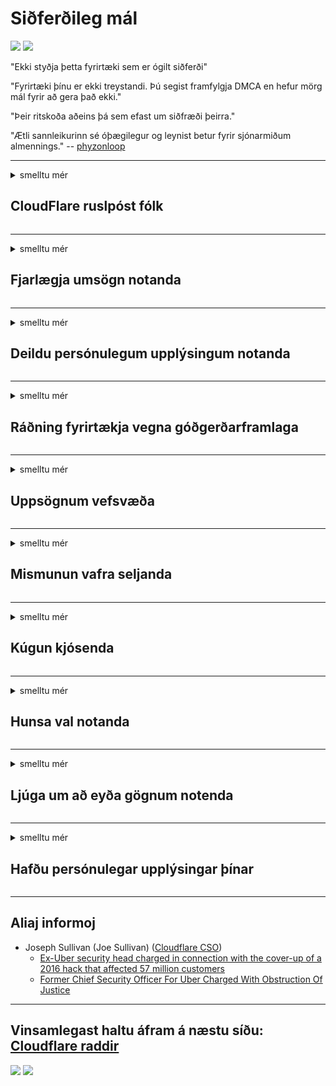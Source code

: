 # Siðferðileg mál

![](https://codeberg.org/crimeflare/cloudflare-tor/media/branch/master/image/itsreallythatbad.jpg)
![](https://codeberg.org/crimeflare/cloudflare-tor/media/branch/master/image/telegram/c81238387627b4bfd3dcd60f56d41626.jpg)

"Ekki styðja þetta fyrirtæki sem er ógilt siðferði"

"Fyrirtæki þínu er ekki treystandi. Þú segist framfylgja DMCA en hefur mörg mál fyrir að gera það ekki."

"Þeir ritskoða aðeins þá sem efast um siðfræði þeirra."

"Ætli sannleikurinn sé óþægilegur og leynist betur fyrir sjónarmiðum almennings."  -- [phyzonloop](https://twitter.com/phyzonloop)


---


<details>
<summary>smelltu mér

## CloudFlare ruslpóst fólk
</summary>


Cloudflare er að senda ruslpóst til notenda sem ekki eru Cloudflare.

- Sendu aðeins tölvupóst til áskrifenda sem hafa skráð sig
- Þegar notandinn segir „stöðva“, hættu þá að senda tölvupóst

Það er svo einfalt. En Cloudflare er alveg sama.
Cloudflare sagði að notkun þeirra geti stöðvað alla ruslpósts eða árásarmanna.
Hvernig getum við stöðvað Cloudflare án þess að virkja Cloudflare?


| 🖼 | 🖼 |
| --- | --- |
| ![](https://codeberg.org/crimeflare/cloudflare-tor/media/branch/master/image/cfspam01.jpg) | ![](https://codeberg.org/crimeflare/cloudflare-tor/media/branch/master/image/cfspam03.jpg) |
| ![](https://codeberg.org/crimeflare/cloudflare-tor/media/branch/master/image/cfspam02.jpg) | ![](https://codeberg.org/crimeflare/cloudflare-tor/media/branch/master/image/cfspambrittany.jpg)<br>![](https://codeberg.org/crimeflare/cloudflare-tor/media/branch/master/image/cfspamtwtr.jpg) |

</details>

---

<details>
<summary>smelltu mér

## Fjarlægja umsögn notanda
</summary>


Ritskoðar neikvæðar umsagnir um skýjakljúfur.
Ef þú birtir and-Cloudflare texta á Twitter, hefur þú tækifæri til að fá svar frá starfsmanni Cloudflare með skilaboðunum „Nei, það er ekki“.
Ef þú leggur fram neikvæða umsögn á einhverri skoðunarvefsíðu munu þeir reyna að ritskoða það.


| 🖼 | 🖼 |
| --- | --- |
| ![](https://codeberg.org/crimeflare/cloudflare-tor/media/branch/master/image/cfcenrev_01.jpg)<br>![](https://codeberg.org/crimeflare/cloudflare-tor/media/branch/master/image/cfcenrev_02.jpg) | ![](https://codeberg.org/crimeflare/cloudflare-tor/media/branch/master/image/cfcenrev_03.jpg) |

</details>

---

<details>
<summary>smelltu mér

## Deildu persónulegum upplýsingum notanda
</summary>


Cloudflare er með gríðarlegt áreitni vandamál.
Cloudflare deilir persónulegum upplýsingum þeirra sem kvarta yfir hýstum vefsvæðum.
Þeir biðja þig stundum um að leggja fram þitt sanna skilríki.
Ef þú vilt ekki verða fyrir áreitni, árásum, strái eða drepnum, þá skaltu halda þér fjarri Cloudflared vefsíðum.


| 🖼 | 🖼 |
| --- | --- |
| ![](https://codeberg.org/crimeflare/cloudflare-tor/media/branch/master/image/cfdox_what.jpg) | ![](https://codeberg.org/crimeflare/cloudflare-tor/media/branch/master/image/cfdox_swat.jpg) |
| ![](https://codeberg.org/crimeflare/cloudflare-tor/media/branch/master/image/cfdox_kill.jpg) | ![](https://codeberg.org/crimeflare/cloudflare-tor/media/branch/master/image/cfdox_threat.jpg) |
| ![](https://codeberg.org/crimeflare/cloudflare-tor/media/branch/master/image/cfdox_dox.jpg) | ![](https://codeberg.org/crimeflare/cloudflare-tor/media/branch/master/image/cfdox_ex1.jpg)<br>![](https://codeberg.org/crimeflare/cloudflare-tor/media/branch/master/image/cfdox_ex2.jpg) |

</details>

---

<details>
<summary>smelltu mér

## Ráðning fyrirtækja vegna góðgerðarframlaga
</summary>


CloudFlare biður um framlög til góðgerðarmála.
Það er alveg hræðilegt að amerískt fyrirtæki myndi biðja um góðgerðarstarfsemi samhliða sjálfseignarstofnunum sem hafa góð mál.
Ef þér líkar vel við að hindra fólk eða eyða tíma annarra, gætirðu viljað panta pizzur fyrir starfsmenn Cloudflare.


![](https://codeberg.org/crimeflare/cloudflare-tor/media/branch/master/image/cfdonate.jpg)

</details>

---

<details>
<summary>smelltu mér

## Uppsögnum vefsvæða
</summary>


Hvað muntu gera ef vefsvæðið þitt fer skyndilega niður?
Fregnir herma að Cloudflare sé að eyða stillingum notanda eða stöðva þjónustu án fyrirvara, hljóðalaust.
Við mælum með að þú finnir betri þjónustuaðila.

![](https://codeberg.org/crimeflare/cloudflare-tor/media/branch/master/image/cftmnt.jpg)

</details>

---

<details>
<summary>smelltu mér

## Mismunun vafra seljanda
</summary>


CloudFlare veitir þeim sem nota Firefox ívilnandi meðferð meðan þeir veita notendum non-Tor-Browser fjandsamlegri meðferð en Tor.
Notendur Tor sem neita með réttu að framkvæma javascript sem ekki eru frjálsir fá einnig fjandsamlega meðferð.
Þessi aðgangsójöfnuður er misnotkun á hlutleysi netsins og vald misnotkun.

![](https://codeberg.org/crimeflare/cloudflare-tor/media/branch/master/image/browdifftbcx.gif)

- Vinstri: Tor vafri, hægri: Chrome. Sama IP-tala.

![](https://codeberg.org/crimeflare/cloudflare-tor/media/branch/master/image/browserdiff.jpg)

- Vinstri: Tor vafra Javascript óvirkt, kex virk
- Hægri: Chrome Javascript virkt, kex óvirk

![](https://codeberg.org/crimeflare/cloudflare-tor/media/branch/master/image/cfsiryoublocked.jpg)

- QuteBrowser (minni vafri) án Tor (Clearnet IP)

| ***Vafri*** | ***Aðgangur að meðferð*** |
| --- | --- |
| Tor Browser (Javascript virkt) | aðgangur leyfður |
| Firefox (Javascript virkt) | aðgangur niðurbrotinn |
| Chromium (Javascript virkt) | aðgangur niðurbrotinn |
| Chromium or Firefox (Javascript óvirkt) | aðgangi hafnað |
| Chromium or Firefox (Fótspor óvirk) | aðgangi hafnað |
| QuteBrowser | aðgangi hafnað |
| lynx | aðgangi hafnað |
| w3m | aðgangi hafnað |
| wget | aðgangi hafnað |


Af hverju ekki að nota hljóðhnapp til að leysa auðvelda áskorun?

Já, það er til hljóðhnappur, en hann virkar ekki alltaf yfir Tor.
Þú færð þessi skilaboð þegar þú smellir á þau:

```
Reyndu aftur seinna
Tölvan þín eða netið gæti verið að senda sjálfvirkar fyrirspurnir.
Til að vernda notendur okkar getum við ekki afgreitt beiðni þína núna.
Frekari upplýsingar er að finna á hjálparsíðunni okkar
```

</details>

---

<details>
<summary>smelltu mér

## Kúgun kjósenda
</summary>


Kjósendur í bandarískum ríkjum skrá sig til að greiða atkvæði á endanum í gegnum vefsíðu ríkisráðuneytisins í því ríki sem þeir búa.
Skrifstofur stjórnvalda með repúblikana stjórna kjósendum með því að nálgast heimasíðu ríkisráðuneytisins í gegnum Cloudflare.
Fjandsamleg meðferð Cloudflare á notendum Tor, MITM stöðu sinni sem miðstýrðs alþjóðlegs eftirlitsstaðar og skaðlegt hlutverk þess gerir væntanlega kjósendur trega til að skrá sig.
Sérstaklega frjálshyggjumenn hafa tilhneigingu til að faðma einkalíf.
Skráningarform kjósenda safnar viðkvæmum upplýsingum um pólitískt halla kjósandans, persónulegt heimilisfang, kennitala og fæðingardag.
Flest ríki búa aðeins til hlutmengi af þeim upplýsingum sem eru aðgengilegar en Cloudflare sér allar þessar upplýsingar þegar einhver skráir sig til að kjósa.

Athugið að pappírsskráning sniðgangur ekki Cloudflare vegna þess að skrifstofustjóri starfsmanna gagnafærslu mun líklega nota Cloudflare vefsíðuna til að færa gögnin inn.

| 🖼 | 🖼 |
| --- | --- |
| ![](https://codeberg.org/crimeflare/cloudflare-tor/media/branch/master/image/cfvotm_01.jpg) | ![](https://codeberg.org/crimeflare/cloudflare-tor/media/branch/master/image/cfvotm_02.jpg) |

- Change.org er fræg vefsíða til að safna atkvæðum og grípa til aðgerða.
“fólk alls staðar er að hefja herferðir, virkja stuðningsmenn og vinna með ákvörðunaraðilum til að keyra lausnir.”
Því miður geta margir alls ekki skoðað breyting.org vegna árásargjarns síu Cloudflare.
Þeim er lokað á að undirrita erindið og útiloka þá frá lýðræðislegu ferli.
Að nota annan vettvang sem ekki er skýjaður eins og OpenPetition hjálpar til við að bæta úr vandanum.

| 🖼 | 🖼 |
| --- | --- |
| ![](https://codeberg.org/crimeflare/cloudflare-tor/media/branch/master/image/changeorgasn.jpg) | ![](https://codeberg.org/crimeflare/cloudflare-tor/media/branch/master/image/changeorgtor.jpg) |

- „Atheníska verkefnið“ í Cloudflare býður upp á ókeypis verndun fyrirtækja á vettvangi ríkis og sveitarfélaga.
Þeir sögðu „kjörmenn þeirra geta nálgast upplýsingar um kosningar og skráningu kjósenda“ en þetta er lygi vegna þess að margir geta einfaldlega ekki vafrað um síðuna.

</details>

---

<details>
<summary>smelltu mér

## Hunsa val notanda
</summary>


Ef þú afþakkar eitthvað, reiknarðu með að þú fáir engan tölvupóst um það.
Cloudflare hunsa val notenda og deila gögnum með þriðja aðila fyrirtæki án samþykkis viðskiptavinarins.
Ef þú ert að nota ókeypis áætlunina þína, senda þeir stundum tölvupóst til þín þar sem þú biður um að kaupa mánaðarlega áskrift.

![](https://codeberg.org/crimeflare/cloudflare-tor/media/branch/master/image/cfviopl_tp.jpg)

</details>

---

<details>
<summary>smelltu mér

## Ljúga um að eyða gögnum notenda
</summary>


Samkvæmt bloggi þessa fyrrverandi skýjublaðs viðskiptavinar, þá lygar Cloudflare um að eyða reikningum.
Nú á dögum geyma mörg fyrirtæki gögnin þín eftir að þú hefur lokað eða eytt reikningnum þínum.
Flest góð fyrirtæki nefna það í persónuverndarstefnu sinni.
Skýjakljúfa? Nei.

```
2019-08-05 CloudFlare sendi mér staðfestingu á því að þeir hefðu fjarlægt reikninginn minn.
2019-10-02 Ég fékk tölvupóst frá CloudFlare „af því að ég er viðskiptavinur“
```

Cloudflare vissi ekki um orðið „remove“.
Ef það er raunverulega fjarlægt, hvers vegna fékk þessi fyrrverandi viðskiptavinur tölvupóst?
Hann nefndi einnig að persónuverndarstefna Cloudflare minnist ekki á það.

```
Í nýrri persónuverndarstefnu þeirra er ekki minnst á að geyma gögn í eitt ár.
```

![](https://codeberg.org/crimeflare/cloudflare-tor/media/branch/master/image/cfviopl_notdel.jpg)

Hvernig geturðu treyst Cloudflare ef persónuverndarstefna þeirra er LIE?

</details>

---

<details>
<summary>smelltu mér

## Hafðu persónulegar upplýsingar þínar
</summary>


Það er erfitt að eyða Cloudflare reikningi.

```
Sendu fram miða í flokknum „Reikningur“,
og biðja um eyðingu reikninga í skilaboðunum.
Þú mátt ekki hafa nein lén eða kreditkort tengt reikningnum þínum áður en þú biður um eyðingu.
```

Þú færð þennan staðfestingarpóst.

![](https://codeberg.org/crimeflare/cloudflare-tor/media/branch/master/image/cf_deleteandkeep.jpg)

„Við erum byrjaðir að vinna úr beiðni þinni um eyðingu“ en „Við munum halda áfram að geyma persónulegar upplýsingar þínar“.

Geturðu „treyst“ þessu?

</details>

---

## Aliaj informoj

- Joseph Sullivan (Joe Sullivan) ([Cloudflare CSO](https://twitter.com/eastdakota/status/1296522269313785862))
  - [Ex-Uber security head charged in connection with the cover-up of a 2016 hack that affected 57 million customers](https://www.businessinsider.com/uber-data-hack-security-head-joe-sullivan-charged-cover-up-2020-8)
  - [Former Chief Security Officer For Uber Charged With Obstruction Of Justice](https://www.justice.gov/usao-ndca/pr/former-chief-security-officer-uber-charged-obstruction-justice)


---

## Vinsamlegast haltu áfram á næstu síðu:   [Cloudflare raddir](../PEOPLE.md)

![](https://codeberg.org/crimeflare/cloudflare-tor/media/branch/master/image/freemoldybread.jpg)
![](https://codeberg.org/crimeflare/cloudflare-tor/media/branch/master/image/cfisnotanoption.jpg)
